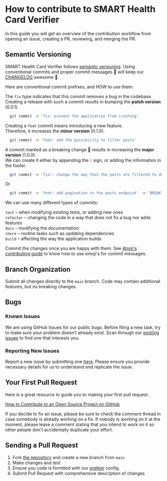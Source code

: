 # How to contribute to SMART Health Card Verifier <!-- omit in toc -->

In this guide you will get an overview of the contribution workflow from opening an issue, creating a PR, reviewing, and merging the PR.

## Semantic Versioning

SMART Health Card Verifier follows [semantic versioning](https://semver.org/). Using conventional commits and proper commit messages 🙏 will keep our [CHANGELOG](./CHANGELOG.md)
awesome 🚀.

Here are conventional commit prefixes, and HOW to use them:

The `fix` type indicates that this commit removes a bug in the codebase.<br />
Creating a release with such a commit results in bumping the **patch version**
(0.0.1).

```bash
  git commit -m 'fix: prevent the application from crashing'
```

Creating a `feat` commit means introducing a new feature.<br />
Therefore, it increases the **minor version** (0.1.0).

```bash
  git commit -m 'feat: add the possibility to filter posts'
```

A commit marked as a breaking change 🚨 results in increasing the **major version**
(1.0.0).<br />
We can create it either by appending the `!` sign, or adding the information
in the footer.

```bash
  git commit -m 'fix!: change the way that the posts are filtered to deal with a bug'
```

Or

```bash
  git commit -m 'feat: add pagination to the posts endpoint' -m 'BREAKING CHANGE: now the result might not contain all posts'
```

We can use many different types of commits:

`test` – when modifying existing tests, or adding new ones<br />
`refactor` – changing the code in a way that does not fix a bug nor adds features<br />
`docs` – modifying the documentation<br />
`chore` – routine tasks such as updating dependencies<br />
`build` – affecting the way the application builds

Commit the changes once you are happy with them. See [Atom's contributing guide](https://github.com/atom/atom/blob/master/CONTRIBUTING.md#git-commit-messages) to know how to use emoji's for commit messages.

## Branch Organization

Submit all changes directly to the `main` branch. Code may contain additional features, but no breaking changes.

## Bugs

### Known Issues

We are using GitHub Issues for our public bugs. Before filing a new task, try to make sure your problem doesn’t already exist. Scan through our [existing issues](https://github.com/affinityproject/smart-health-card-verifier/issues) to find one that interests you.

### Reporting New Issues

Report a new issue by submitting one [here](https://github.com/affinityproject/smart-health-card-verifier/issues). Please ensure you provide necessary details for us to understand and replicate the issue.

## Your First Pull Request

Here is a great resource to guide you to making your first pull request.

[How to Contribute to an Open Source Project on GitHub](https://app.egghead.io/courses/how-to-contribute-to-an-open-source-project-on-github)

If you decide to fix an issue, please be sure to check the comment thread in case somebody is already working on a fix. If nobody is working on it at the moment, please leave a comment stating that you intend to work on it so other people don’t accidentally duplicate your effort.

## Sending a Pull Request

1. Fork [the repository](https://github.com/affinityproject/smart-health-card-verifier) and create a new branch from `main`
2. Make changes and test
3. Ensure you code is formtted with our [prettier](https://github.com/prettier/prettier) config.
4. Submit Pull Request with comprehensive description of changes

